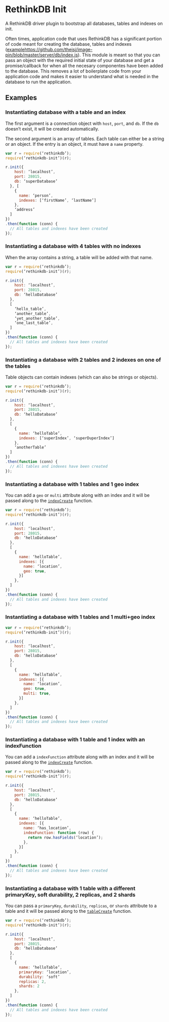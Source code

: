 # RethinkDB Init

A RethinkDB driver plugin to bootstrap all databases, tables and indexes on init.

Often times, application code that uses RethinkDB has a significant portion of code meant for creating the database, tables and indexes ([example]()https://github.com/thejsj/image-pin/blob/master/server/db/index.js). This module is meant so that you can pass an object with the required initial state of your database and get a promise/callback for when all the necesary componentes have been added to the database. This removes a lot of boilerplate code from your application code and makes it easier to understand what is needed in the database to run the application.

## Examples

### Instantiating database with a table and an index

The first argument is a connection object with `host`, `port`, and `db`. If the `db` doesn’t exist, it will be created automatically. 

The second argument is an array of tables. Each table can either be a string or an object. If the entry is an object, it must have a `name` property.

```javascript
var r = require(‘rethinkdb’);
require(‘rethinkdb-init’)(r);

r.init({
    host: ‘localhost’,
    port: 28015,
    db: ‘superDatabase’
  }, [
    {
      name: ‘person’,
      indexes: [‘firstName’, ‘lastName’]
    },
    ‘address’
  ]
})
.then(function (conn) {
  // All tables and indexes have been created
});
```

### Instantiating a database with 4 tables with no indexes

When the array contains a string, a table will be added with that name.

```javascript
var r = require(‘rethinkdb’);
require(‘rethinkdb-init’)(r);

r.init({
    host: ‘localhost’,
    port: 28015,
    db: ‘helloDatabase’
  },
  [
    ‘hello_table’,
    ‘another_table’,
    ‘yet_another_table’,
    ‘one_last_table’,
  ]
})
.then(function (conn) {
  // All tables and indexes have been created
});
```

### Instantiating a database with 2 tables and 2 indexes on one of the tables

Table objects can contain indexes (which can also be strings or objects).

```javascript
var r = require(‘rethinkdb’);
require(‘rethinkdb-init’)(r);

r.init({
    host: ‘localhost’,
    port: 28015,
    db: ‘helloDatabase’
  },
  [
    {
      name: ‘helloTable’,
      indexes: [‘superIndex’, ‘superDuperIndex’]
    },
    ‘anotherTable’
  ]
})
.then(function (conn) {
  // All tables and indexes have been created
});
```

### Instantiating a database with 1 tables and 1 geo index

You can add a `geo` or `multi` attribute along with an index and it will be passed along to the [`indexCreate`](http://rethinkdb.com/api/javascript/index_create/) function.

```javascript
var r = require(‘rethinkdb’);
require(‘rethinkdb-init’)(r);

r.init({
    host: ‘localhost’,
    port: 28015,
    db: ‘helloDatabase’
  },
  [
    {
      name: ‘helloTable’,
      indexes: [{
        name: ‘location’,
        geo: true,
      }]
    },
  ]
})
.then(function (conn) {
  // All tables and indexes have been created
});
```

### Instantiating a database with 1 tables and 1 multi+geo index

```javascript
var r = require(‘rethinkdb’);
require(‘rethinkdb-init’)(r);

r.init({
    host: ‘localhost’,
    port: 28015,
    db: ‘helloDatabase’
  },
  [
    {
      name: ‘helloTable’,
      indexes: [{
        name: ‘location’,
        geo: true,
        multi: true,
      }]
    },
  ]
})
.then(function (conn) {
  // All tables and indexes have been created
});
```

### Instantiating a database with 1 table and 1 index with an indexFunction

You can add a `indexFunction` attribute along with an index and it will be passed along to the [`indexCreate`](http://rethinkdb.com/api/javascript/index_create/) function.

```javascript
var r = require(‘rethinkdb’);
require(‘rethinkdb-init’)(r);

r.init({
    host: ‘localhost’,
    port: 28015,
    db: ‘helloDatabase’
  },
  [
    {
      name: ‘helloTable’,
      indexes: [{
        name: ‘has_location’,
        indexFunction: function (row) {
          return row.hasFields(‘location’);
        },
      }]
    },
  ]
})
.then(function (conn) {
  // All tables and indexes have been created
});
```
### Instantiating  a database with 1 table with a different primaryKey, soft durability, 2 replicas, and 2 shards

You can pass a `primaryKey`, `durability`, `replicas`, or `shards` attribute to a table and it will be passed along to the [`tableCreate`](http://rethinkdb.com/api/javascript/table_create/) function.


```javascript
var r = require(‘rethinkdb’);
require(‘rethinkdb-init’)(r);

r.init({
    host: ‘localhost’,
    port: 28015,
    db: ‘helloDatabase’
  },
  [
    {
      name: ‘helloTable’,
      primaryKey: ‘location’,
      durability: ‘soft’
      replicas: 2,
      shards: 2
    },
  ]
})
.then(function (conn) {
  // All tables and indexes have been created
});
```

